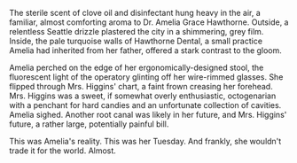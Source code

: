 The sterile scent of clove oil and disinfectant hung heavy in the air, a familiar, almost comforting aroma to Dr. Amelia Grace Hawthorne. Outside, a relentless Seattle drizzle plastered the city in a shimmering, grey film. Inside, the pale turquoise walls of Hawthorne Dental, a small practice Amelia had inherited from her father, offered a stark contrast to the gloom.

Amelia perched on the edge of her ergonomically-designed stool, the fluorescent light of the operatory glinting off her wire-rimmed glasses. She flipped through Mrs. Higgins' chart, a faint frown creasing her forehead. Mrs. Higgins was a sweet, if somewhat overly enthusiastic, octogenarian with a penchant for hard candies and an unfortunate collection of cavities. Amelia sighed. Another root canal was likely in her future, and Mrs. Higgins' future, a rather large, potentially painful bill.

This was Amelia's reality. This was her Tuesday. And frankly, she wouldn't trade it for the world. Almost.
